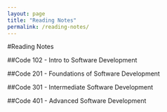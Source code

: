 ```yaml
---
layout: page
title: "Reading Notes"
permalink: /reading-notes/
---
```


#Reading Notes

##Code 102 - Intro to Software Development


##Code 201 - Foundations of Software Development


##Code 301 - Intermediate Software Development


##Code 401 - Advanced Software Development







